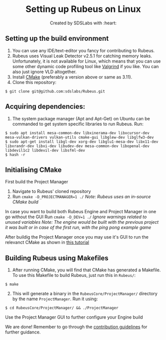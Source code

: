 <p>
<h1 align=center><strong>Setting up Rubeus on Linux</strong></h1>
<p/>

<p align=center>
Created by SDSLabs with :heart:
</p>

## Setting up the build environment 
1. You can use any IDE/text-editor you fancy for contributing to Rubeus.
2. Rubeus uses Visual Leak Detector v2.5.1 for catching memory leaks. Unfortunately, it is not available for Linux, which means that you can use some other dynamic code profiling tool like [Valgrind](http://valgrind.org/) if you like. You can also just ignore VLD altogether.
3. Install [CMake](https://cmake.org/) (preferably a version above or same as 3.11).
4. Clone this repository:
```shell
$ git clone git@github.com:sdslabs/Rubeus.git
```

## Acquiring dependencies:
1. The system package manager (Apt and Apt-Get) on Ubuntu can be commanded to get system specific libraries to run Rubeus. Run:
```shell
$ sudo apt install mesa-common-dev libxinerama-dev libxcursor-dev mesa-vulkan-drivers vulkan-utils cmake-gui libglew-dev libglfw3-dev 
$ sudo apt-get install libgl-dev xorg-dev libglu1-mesa-dev libx11-dev libxrandr-dev libxi-dev libudev-dev mesa-common-dev libopenal-dev libdevil1c2 libdevil-dev libsfml-dev
$ hash -r
```

## Initialising CMake
First build the Project Manager
1. Navigate to Rubeus' cloned repository
2. Run `cmake -D_PROJECTMANAGER=1 ./`
_Note: Rubeus uses an in-source CMake build_

In case you want to build both Rubeus Engine and Project Manager in one go without the GUI
Run `cmake -D_DEV=1 ./`
_Ignore warnings related to unused variables_
_Note: The engine would be built with the previous project it was built or in case of the first run, with the ping pong example game_

After buildig the Project Manager once you may use it's GUI to run the relevanct CMake as shown in [this tutorial](https://github.com/sdslabs/Rubeus/wiki/Making-a-ping-pong-game#2-setting-up-project-manager)

## Building Rubeus using Makefiles
1. After running CMake, you will find that CMake has generated a Makefile. To use this Makefile to build Rubeus, just run this in `Rubeus/`:
```shell
$ make
```
2. This will generate a binary in the `RubeusCore/ProjectManager/` directory by the name `ProjectManager`. Run it using:
```shell
$ cd RubeusCore/ProjectManager/ && ./ProjectManager
```

Use the Project Manager GUI to further configure your Engine build

We are done! Remember to go through the [contribution guidelines](CONTRIBUTING.md) for further guidance.
